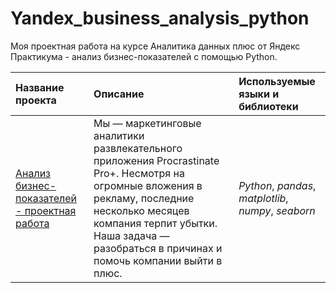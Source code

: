 # Yandex_business_analysis_python

Моя проектная работа на курсе Аналитика данных плюс от Яндекс Практикума - анализ бизнес-показателей с помощью Python.

| Название проекта | Описание | Используемые языки и библиотеки | 
| :---------------------- | :---------------------- | :---------------------- |
| [Анализ бизнес-показателей - проектная работа](moscow_caffees_EDA_vis) | Мы — маркетинговые аналитики развлекательного приложения Procrastinate Pro+. Несмотря на огромные вложения в рекламу, последние несколько месяцев компания терпит убытки. Наша задача — разобраться в причинах и помочь компании выйти в плюс.| *Python*, *pandas*, *matplotlib*, *numpy*, *seaborn*|

